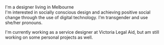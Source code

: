 I'm a designer living in Melbourne \
I'm interested in socially conscious design and achieving positive social change through the use of digital technology. I'm transgender and use she/her pronouns.

I'm currently working as a service designer at Victoria Legal Aid, but am still working on some personal projects as well.
